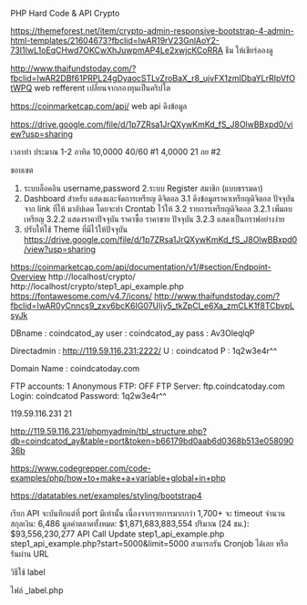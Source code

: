PHP Hard Code & API Crypto


https://themeforest.net/item/crypto-admin-responsive-bootstrap-4-admin-html-templates/21604673?fbclid=IwAR19rV23GnlAoY2-73I1IwL1oEqCHwd7OKCwXhJuwpmAP4Le2xwjcKCoRRA
ธีม ให้เชียร์ลองดู

http://www.thaifundstoday.com/?fbclid=IwAR2DBf61PRPL24gDyaocSTLvZroBaX_r8_ujvFX1zmIDbaYLrRIpVfOtWPQ
web refferent
เปลี่ยนจากกองทุนเป็นคริปโต

https://coinmarketcap.com/api/
web api ดึงข้อมูล

https://drive.google.com/file/d/1p7ZRsa1JrQXywKmKd_fS_J8OlwBBxpd0/view?usp=sharing

เวลาทำ ประมาณ 1-2 อาทิด
10,0000 40/60 
#1 4,0000 21 กย
#2

ขอบเขต
1. ระบบล็อคอิน username,password 
2.ระบบ Register สมาชิก (แบบธรรมดา)
3. Dashboard สำหรับ แสดงและจัดการเหรียญ ดิจิตอล
   3.1 ดึงข้อมูลราคาเหรียญดิจิตอล ปัจจุบันจาก link ที่ให้ มาอัปเดต โดยจะทำ Crontab ไว้ให้
   3.2 รายการเหรียญดิจิตอล
   3.2.1 เพิ่มลบเหรียญ
   3.2.2 แสดงราคาปัจจุบัน ราคาซื้อ ราคาขาย ปัจจุบัน
   3.2.3 แสดงเป็นกราฟอย่างง่าย
4. ปรับให้ใช้ Theme ที่มีไว้ให้ปัจจุบัน https://drive.google.com/file/d/1p7ZRsa1JrQXywKmKd_fS_J8OlwBBxpd0/view?usp=sharing



https://coinmarketcap.com/api/documentation/v1/#section/Endpoint-Overview
http://localhost/crypto/
http://localhost/crypto/step1_api_example.php
https://fontawesome.com/v4.7/icons/
http://www.thaifundstoday.com/?fbclid=IwAR0yCnncs9_zxv6bcK6IG07UIjy5_tkZpCI_e6Xa_zmCLK1f8TCbvpLsyJk


DBname : coindcatod_ay
user : coindcatod_ay
pass : Av3OleqlqP

Directadmin : http://119.59.116.231:2222/
U : coindcatod
P : 1q2w3e4r^^

Domain Name : coindcatoday.com

FTP accounts:   1
Anonymous FTP:  OFF
FTP Server:     ftp.coindcatoday.com
Login:  coindcatod
Password:       1q2w3e4r^^

119.59.116.231
21

http://119.59.116.231/phpmyadmin/tbl_structure.php?db=coindcatod_ay&table=port&token=b66179bd0aab6d0368b513e05809036b

https://www.codegrepper.com/code-examples/php/how+to+make+a+variable+global+in+php


https://datatables.net/examples/styling/bootstrap4


เรียก API จะบันทึกแต่ที่ port มีเท่านั้น เนื่องจากรายการมากกว่า 1,700+ จะ timeout
จำนวนสกุลเงิน: 6,486 มูลค่าตลาดทั้งหมด: $1,871,683,883,554 ปริมาณ (24 ชม.): $93,556,230,277
API Call Update
step1_api_example.php
step1_api_example.php?start=5000&limit=5000
สามารถรัน Cronjob ได้เลย หรือ รันผ่าน URL

วิธีใช้ label
<?php echo label('dashboard');?>
ไฟล์ _label.php